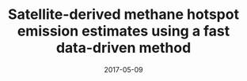 ---
title: "<b>Satellite-derived methane hotspot emission estimates using a fast data-driven method</b>"
collection: publications
permalink: /publication/2017-05-09-Buchwitz
date: 2017-05-09
venue: 'Atmospheric Chemistry and Physics'
paperurl: 'https://doi.org/doi:10.5194/acp-17-5751-2017'
citation: '<b>31</b> - Buchwitz M., Schneising O., Reuter M., Heymann J., Krautwurst S. et al., <b>Satellite-derived methane hotspot emission estimates using a fast data-driven method</b>, Atmospheric Chemistry and Physics, 17, 5751-5774, (2017-05-09). <a href="https://doi.org/doi:10.5194/acp-17-5751-2017">doi:10.5194/acp-17-5751-2017</a> (cited 27 times)

'
---